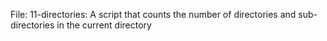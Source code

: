 File: 11-directories: A script that counts the number of directories and sub-directories in the current directory
